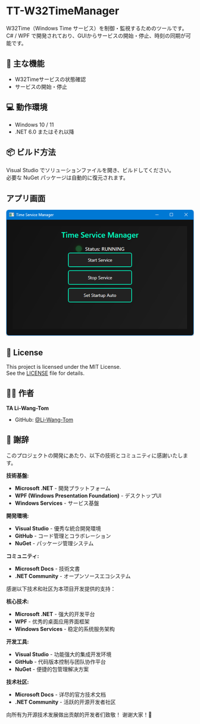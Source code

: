 # TT-W32TimeManager

W32Time（Windows Time サービス）を制御・監視するためのツールです。  
C# / WPF で開発されており、GUIからサービスの開始・停止、時刻の同期が可能です。

## 🧩 主な機能

- W32Timeサービスの状態確認  
- サービスの開始・停止  

## 💻 動作環境

- Windows 10 / 11  
- .NET 6.0 またはそれ以降  

## 📦 ビルド方法

Visual Studio でソリューションファイルを開き、ビルドしてください。  
必要な NuGet パッケージは自動的に復元されます。

## アプリ画面

![スクリーンショット](docs/screenshot.png)

## 📝 License

This project is licensed under the MIT License.  
See the [LICENSE](LICENSE) file for details.

## 👨‍💻 作者

**TA Li-Wang-Tom**

- GitHub: [@Li-Wang-Tom](https://github.com/Li-Wang-Tom)

## 🙏 謝辞

このプロジェクトの開発にあたり、以下の技術とコミュニティに感謝いたします。

**技術基盤:**

- **Microsoft .NET** - 開発プラットフォーム
- **WPF (Windows Presentation Foundation)** - デスクトップUI
- **Windows Services** - サービス基盤

**開発環境:**

- **Visual Studio** - 優秀な統合開発環境
- **GitHub** - コード管理とコラボレーション
- **NuGet** - パッケージ管理システム

**コミュニティ:**

- **Microsoft Docs** - 技術文書
- **.NET Community** - オープンソースエコシステム

感谢以下技术和社区为本项目开发提供的支持：

**核心技术:**

- **Microsoft .NET** - 强大的开发平台
- **WPF** - 优秀的桌面应用界面框架
- **Windows Services** - 稳定的系统服务架构

**开发工具:**

- **Visual Studio** - 功能强大的集成开发环境
- **GitHub** - 代码版本控制与团队协作平台
- **NuGet** - 便捷的包管理解决方案

**技术社区:**

- **Microsoft Docs** - 详尽的官方技术文档
- **.NET Community** - 活跃的开源开发者社区

向所有为开源技术发展做出贡献的开发者们致敬！
谢谢大家！🎉
